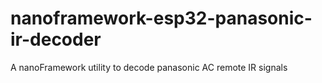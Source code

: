 # nanoframework-esp32-panasonic-ir-decoder
A nanoFramework utility to decode panasonic AC remote IR signals
